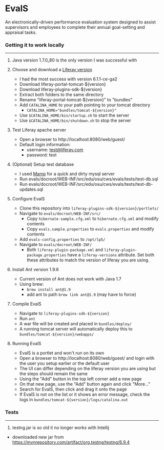 # EvalS
An electronically-driven performance evaluation system designed
to assist supervisors and employees to complete their annual
goal-setting and appraisal tasks.


### Getting it to work locally
---
1. Java version 1.7.0_80 is the only version I was successful with

2. Choose and download a [Liferay version](https://sourceforge.net/projects/lportal/files/Liferay%20Portal/)
    - I had the most success with version 6.1.1-ce-ga2
    - Download liferay-portal-tomcat-${version}
    - Download liferay-plugins-sdk-${version}
    - Extract both folders to the same directory
    - Rename "liferay-portal-tomcat-${version}" to "bundles"
    - Add `CATALINA_HOME` to your path pointing to your tomcat directory
      - `CATALINA_HOME="bundles/tomcat-${version}"`
    - Use `$CATALINA_HOME/bin/startup.sh` to start the server
    - Use `$CATALINA_HOME/bin/shutdown.sh` to stop the server

3. Test Liferay apache server
    - Open a browser to http://localhost:8080/web/guest/
    - Default login information:
      - username: test@liferay.com
      - password: test

4. (Optional) Setup test database
    - I used [Mamp](https://www.mamp.info/en/) for a quick and dirty mysql server
    - Run evals/docroot/WEB-INF/src/edu/osu/cws/evals/tests/test-db.sql
    - Run evals/docroot/WEB-INF/src/edu/osu/cws/evals/tests/test-db-updates.sql

5. Configure EvalS
    - Clone this repository into `liferay-plugins-sdk-${version}/portlets/`
    - Navigate to `evals/docroot/WEB-INF/src/`
      - Copy `hibernate-sample.cfg.xml` to `hibernate.cfg.xml` and modify contents
      - Copy `evals.sample.properties` to `evals.properties` and modify contents
    - Add `evals-config.properties` to `/opt/lp5/`
    - Navigate to `evals/docroot/WEB-INF/`
      - Both `liferay-plugin-package.xml` and `liferay-plugin-package.properties` have a `liferay-versions` attribute. Set both these attributes to match the version of liferay you are using.

6. Install Ant version 1.9.6
    - Current version of Ant does not work with Java 1.7
    - Using brew:
        - `brew install ant@1.9`
        - add ant to path `brew link ant@1.9` (may have to force)

7. Compile EvalS
    - Navigate to `liferay-plugins-sdk-${version}`
    - Run `ant`
    - A war file will be created and placed in `bundles/deploy/`
    - A running tomcat server will automatically deploy this to `bundles/tomcat-${version}/webapps/`

8. Running EvalS
    - EvalS is a portlet and won't run on its own
    - Open a browser to http://localhost:8080/web/guest/ and login with the user you setup earlier or the default user
    - The UI can differ depending on the liferay version you are using but the steps should remain the same
    - Using the "Add" button in the top left corner add a new page
    - On that new page, use the "Add" button again and click "More..."
    - Search for EvalS, then click and drag it onto the page
    - If EvalS is not on the list or it shows an error message, check the logs in `bundles/tomcat-${version}/logs/catalina.out`

### Tests
---
1. testng.jar is so old it no longer works with Intellij
  - downloaded new jar from https://mvnrepository.com/artifact/org.testng/testng/6.9.4